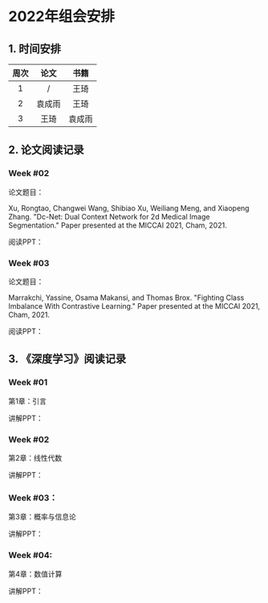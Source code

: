 # 2022年组会安排

## 1. 时间安排

| 周次 | 论文 | 书籍 |
| :------:| :------: | :------: |
| 1 | / | 王琦 |
| 2 | 袁成雨 | 王琦 |
| 3 | 王琦 | 袁成雨 |

## 2. 论文阅读记录
### Week #02  

论文题目：

Xu, Rongtao, Changwei Wang, Shibiao Xu, Weiliang Meng, and Xiaopeng Zhang. "Dc-Net: Dual Context Network for 2d Medical Image Segmentation." Paper presented at the MICCAI 2021, Cham, 2021.

阅读PPT：

### Week #03
论文题目：

Marrakchi, Yassine, Osama Makansi, and Thomas Brox. "Fighting Class Imbalance With Contrastive Learning." Paper presented at the MICCAI 2021, Cham, 2021.  

阅读PPT：  

## 3. 《深度学习》阅读记录
### Week #01
第1章：引言

讲解PPT：  

### Week #02
第2章：线性代数

讲解PPT：

### Week #03：
第3章：概率与信息论

讲解PPT：

### Week #04:
第4章：数值计算

讲解PPT：